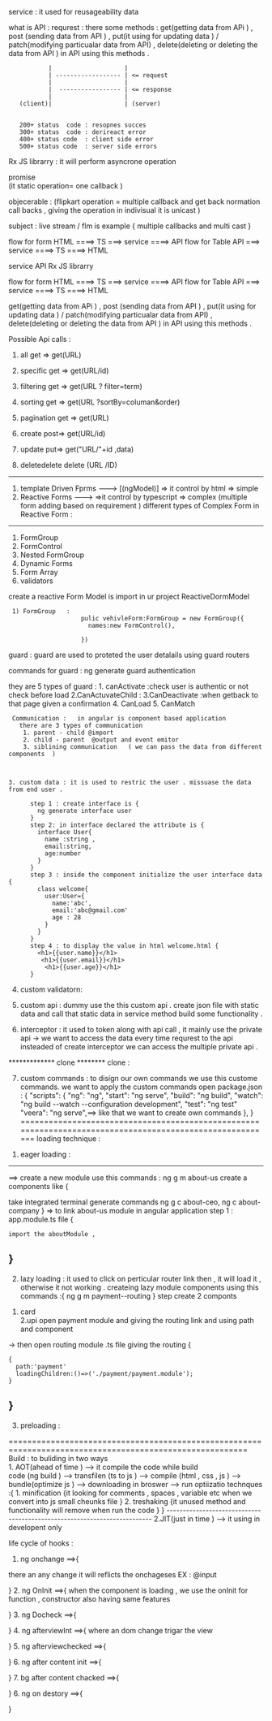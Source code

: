service :    it used for reusageability data 

what is API : 
requrest : there some methods  : 
                               get(getting data from APi ) , 
                               post (sending data from API ) ,
                               put(it using for updating data ) / patch(modifying particualar data from API) ,
                               delete(deleting or deleting  the data from API )    in API using this methods . 


               |                    |
               | ------------------ | <= request
               |                    |
               |  ----------------- | <= response
               |                    |
       (client)|                    | (server)


       200+ status  code : resopnes succes 
       300+ status  code : derireact error 
       400+ status code  : client side error 
       500+ status code  : server side errors 


Rx JS librarry :  it will perform asyncrone operation 

 promise                                         
              (it static operation= one callback ) 


 objecerable   :    (flipkart operation = multiple callback and get back normation call backs , giving the operation in indivisual it is unicast )


 subject : live stream / flm is example { multiple callbacks and multi cast }


  flow for form 
              HTML ====> TS ===> service ====> API 
  flow for Table 
               API ===> service ====> TS ====> HTML 


service
API
Rx JS librarry

flow for form 
              HTML ====> TS ===> service ====> API 
  flow for Table 
               API ===> service ====> TS ====> HTML 

 get(getting data from APi ) , 
                               post (sending data from API ) ,
                               put(it using for updating data ) / patch(modifying particualar data from API) ,
                               delete(deleting or deleting  the data from API )    in API using this methods . 



  Possible Api calls :
1) all            get => get(URL)
2) specific       get => get(URL/id)
3) filtering      get => get(URL ? filter=term)
4) sorting        get => get(URL ?sortBy=columan&order)
5) pagination     get => get(URL) 



6) create       post=>  get(URL/id)
7) update       put=> get("URL/"+id ,data) 
8) deletedelete delete (URL /ID)


********************************************************

1) template Driven Fprms ---> [(ngModel)]
    => it control by html 
    => simple 
2) Reactive Forms    ---> 
     =>it control by typescript 
     => complex (multiple form adding based on requirement ) 
 different types  of Complex  Form in Reactive Form : 
 -----------------------------------------
   1) FormGroup 
   2) FormControl
   3) Nested FormGroup
   4) Dynamic Forms 
   5) Form Array
   6) validators 

   create a reactive Form Model is import in ur project 
   ReactiveDormModel

     1) FormGroup   : 
                        pulic vehivleForm:FormGroup = new FormGroup({
                          names:new FormControl(),
                          
                        })

guard : guard are used to proteted the user detalails using guard routers 

  commands for guard  : ng generate guard authentication 

   they are 5 types of guard :
     1. canActivate :check user is authentic or not check before load 
     2.CanActuvateChild   : 
     3.CanDeactivate :when getback to that page given a confirmation 
     4. CanLoad 
     5. CanMatch



     Communication :   in angular is component based application 
       there are 3 types of communication 
        1. parent - child @import 
        2. child - parent  @output and event emitor 
        3. siblining communication   ( we can pass the data from different components  )


    
    3. custom data : it is used to restric the user . missuase the data from end user . 
        
          step 1 : create interface is {
            ng generate interface user 
          }
          step 2: in interface declared the attribute is {
            interface User{
              name :string ,
              email:string,
              age:number 
            }
          }
          step 3 : inside the component initialize the user interface data {
            class welcome{
              user:User={
                name:'abc',
                email:'abc@gmail.com'
                age : 28
              }
            }
          }
          step 4 : to display the value in html welcome.html {
            <h1>{{user.name}}</h1>
             <h1>{{user.email}}</h1>
              <h1>{{user.age}}</h1>
          }
          

4. custom validatorn:   




5. custom api : dummy use the this custom api . 
create json file with static data and call that static data in service method 
build some functionality . 

6. interceptor : it used to token along with api call , it mainly use the private api
  -> we want to access the data every time requrest to the api insteaded of create interceptor we can access the multiple private api . 

*************  clone ******** 
clone : 

7. custom commands : to disign our own commands we use this custome commands. we want to apply the custom commands open package.json : {
   "scripts": {
    "ng": "ng",
    "start": "ng serve",
    "build": "ng build",
    "watch": "ng build --watch --configuration development",
    "test": "ng test"
     "veera": "ng serve",==> like that we want to create own commands 
  },
}
=========================================================================================================
loading technique :
   


1) eager loading : 
-----------------------------------------------------------------
  ==>   create a new module use this commands : 
  ng g m about-us 
  create a components like {

take integrated terminal generate commands 
    ng g c about-ceo,
    ng c about-company 
  }
  => to link about-us module in angular application 
   step 1 : app.module.ts file {

    import the aboutModule ,
   }
   -------------------------------------------------------------------------------------------------------

   2) lazy loading : it used to click on perticular router link then , it will load it , otherwise it not working .
   createing lazy module components using this commands :{
    ng g m payment--routing 
   }
   step create 2 componts 
   1. card  
   2.upi 
   open payment module and giving the routing link and using path and component 

   -> then open routing module .ts file giving the routing {


    {
      path:'payment'
      loadingChildren:()=>('./payment/payment.module');
    }
   }
----------------------------------------------------------------------------------------------
   3. preloading : 


=========================================================================================================
Build : 
to buliding in two ways   
    1. AOT(ahead of time ) --> it compile the code while build  
    code (ng build ) --> transfilen (ts to js ) --> compile (html , css , js )  --> bundle(optimize js ) --> downloading in broswer --> run 
    optiizatio technques :{
      1. minification {it looking for comments , spaces , variable etc when we convert into js small   cheunks file }
   2. treshaking {it unused method and functionality will  remove when run the code }
    }
    -------------------------------------------------------------------------
    2.JIT(just in time ) --> it using in developent only 

life cycle of hooks :
1. ng onchange ==>{

there an any change it will reflicts the onchageses EX :  @input 

}
2. ng OnInit ==>{
  when the component is loading , we use the onInit for function , constructor also having same features 

}
3. ng Docheck ==>{

}
4. ng afterviewInt ==>{
   where an dom change trigar the view 

}
5. ng afterviewchecked ==>{

}
6. ng after content init ==>{

}
7. bg after content chacked  ==>{

}
6. ng on destory ==>{

}